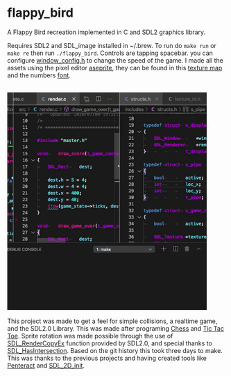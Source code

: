 # flappy_bird

A Flappy Bird recreation implemented in C and SDL2 graphics library.

Requires SDL2 and SDL_image installed in ~/.brew. To run do `make run` or `make re` then run `./flappy_bird`. Controls are tapping spacebar. you can configure [window_config.h](https://github.com/ASSERT-game/flappy_bird/blob/master/includes/window_config.h) to change the speed of the game. I
made all the assets using the pixel editor [aseprite](https://www.aseprite.org/), they can be found in this [texture map](https://github.com/ASSERT-game/flappy_bird/blob/master/resources/flappy_bird.png) and the numbers [font](https://github.com/ASSERT-game/flappy_bird/blob/master/resources/pixel_numbers_white.png).

<br>
<img height="500" src="https://github.com/ASSERT-game/flappy_bird/blob/master/resources/cookie.gif" />
<br>

This project was made to get a feel for simple collisions, a realtime game, and the SDL2.0 Library. This was made after programing [Chess](https://github.com/ASSERT-game/chess) and [Tic Tac Toe](https://github.com/ASSERT-game/tic_tac_toe). Sprite rotation was made possible through the use of [SDL_RenderCopyEx](https://wiki.libsdl.org/SDL_RenderCopyEx) function provided by SDL2.0, and special thanks to [SDL_HasIntersection](https://wiki.libsdl.org/SDL_HasIntersection). Based on the git history this took three days to make. This was thanks to the previous projects and having created tools like [Penteract](https://github.com/MrColour/penteract) and [SDL_2D_init](https://github.com/MrColour/SDL_2D_init).
